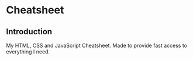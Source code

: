 # Cheatsheet
## Introduction
My HTML, CSS and JavaScript Cheatsheet. Made to provide fast access to everything I need.
